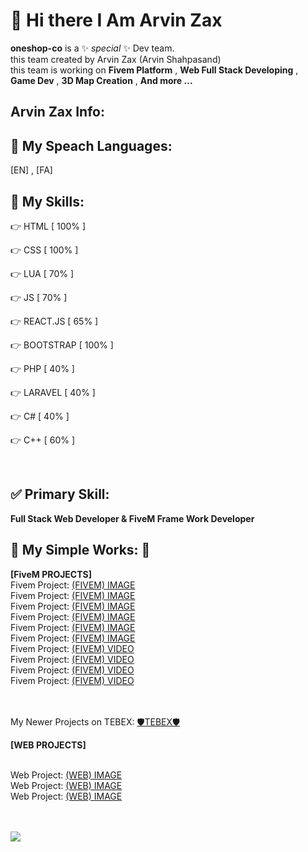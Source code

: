 <h1>👋 Hi there I Am Arvin Zax</h1>

**oneshop-co** is a ✨ _special_ ✨ Dev team.<br>
this team created by Arvin Zax (Arvin Shahpasand)<br>
this team is working on **Fivem Platform** , **Web Full Stack Developing** , **Game Dev** , **3D Map Creation** , **And more ...**

<h2>Arvin Zax Info:</h2>

<h2>📢 My Speach Languages:</h2>
[EN] , [FA]

<h2>💎 My Skills:</h2>
<p>👉 HTML         [ 100% ]</p>
<p>👉 CSS          [ 100% ]</p>
<p>👉 LUA          [ 70% ]</p>
<p>👉 JS           [ 70% ]</p>
<p>👉 REACT.JS     [ 65% ]</p>
<p>👉 BOOTSTRAP    [ 100% ]</p>
<p>👉 PHP          [ 40% ]</p>
<p>👉 LARAVEL      [ 40% ]</p>
<p>👉 C#           [ 40% ]</p>
<p>👉 C++          [ 60% ]</p>
<br>
<h2>✅ Primary Skill:</h2>

**Full Stack Web Developer & FiveM Frame Work Developer**


<h2>💢 My Simple Works: 💢</h2>

**[FiveM PROJECTS]**
<br>Fivem Project: <a target="_blank" href="https://media.discordapp.net/attachments/1055191788035506246/1055192285530296320/[FIVEM] IMAGE.png">(FIVEM) IMAGE</a>
<br>Fivem Project: <a target="_blank" href="https://media.discordapp.net/attachments/1055361559838326854/1055362383457042432/[FIVEM] IMAGE.png">(FIVEM) IMAGE</a>
<br>Fivem Project: <a target="_blank" href="https://media.discordapp.net/attachments/1060676777946644670/1060678582990557226/Annotation_2023-01-06_011309.png">(FIVEM) IMAGE</a>
<br>Fivem Project: <a target="_blank" href="https://media.discordapp.net/attachments/1073590030204944454/1073590279547916390/Annotation_2023-02-10_154152.png">(FIVEM) IMAGE</a>
<br>Fivem Project: <a target="_blank" href="https://media.discordapp.net/attachments/1055361674179256410/1055362711350947840/green-fluid-background-frame_53876-114482_1.png">(FIVEM) IMAGE</a>
<br>Fivem Project: <a target="_blank" href="https://media.discordapp.net/attachments/1055361716197793812/1055363151933231124/green-fluid-background-frame_53876-114482_2.png">(FIVEM) IMAGE</a>
<br>Fivem Project: <a target="_blank" href="https://cdn.discordapp.com/attachments/1055361848075100202/1055364835455545424/Dd2.mp4">(FIVEM) VIDEO</a>
<br>Fivem Project: <a target="_blank" href="https://cdn.discordapp.com/attachments/932637745162096671/1047928328075608104/radial-menu.mp4">(FIVEM) VIDEO</a>
<br>Fivem Project: <a target="_blank" href="https://cdn.discordapp.com/attachments/1055361753145425970/1055363522600648794/NEWBIE_ONESHOP.mp4">(FIVEM) VIDEO</a>
<br>Fivem Project: <a target="_blank" href="https://cdn.discordapp.com/attachments/1078395244447543297/1078408422250266714/headlight.mp4">(FIVEM) VIDEO</a>

<br><br>My Newer Projects on TEBEX: <a target="_blank" href="https://oneshop.tebex.io/">🛡TEBEX🛡</a>

**[WEB PROJECTS]**

<br>Web Project: <a target="_blank" href="https://media.discordapp.net/attachments/979691021908733965/1083104148557398056/Annotation_2023-03-08_223415.png">(WEB) IMAGE</a>
<br>Web Project: <a target="_blank" href="https://media.discordapp.net/attachments/979691021908733965/1083104148838420531/Annotation_2023-03-08_223507.png">(WEB) IMAGE</a>
<br>Web Project: <a target="_blank" href="https://media.discordapp.net/attachments/979691021908733965/1083104149115261008/purple-free-admin-dashboard-e1597995165506.png">(WEB) IMAGE</a>

<br><br>
<a href="https://visitcount.itsvg.in">
  <img src="https://visitcount.itsvg.in/api?id=oneshop-co&label=Profile%20Views&color=2&icon=0&pretty=false" />
</a>
